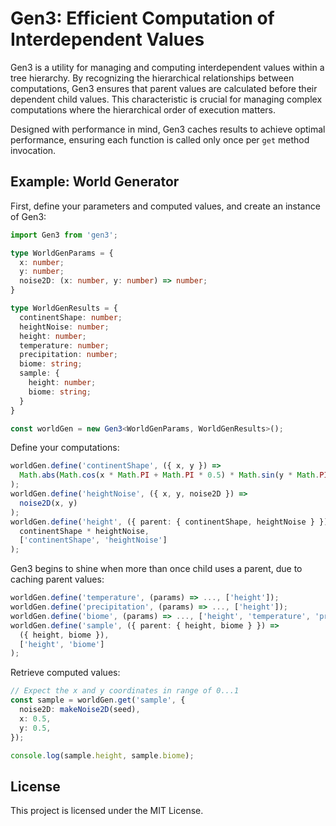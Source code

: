 # Gen3: Efficient Computation of Interdependent Values

Gen3 is a utility for managing and computing interdependent values within a tree hierarchy. By recognizing the hierarchical relationships between computations, Gen3 ensures that parent values are calculated before their dependent child values. This characteristic is crucial for managing complex computations where the hierarchical order of execution matters.

Designed with performance in mind, Gen3 caches results to achieve optimal performance, ensuring each function is called only once per `get` method invocation.

## Example: World Generator

First, define your parameters and computed values, and create an instance of Gen3:

```typescript
import Gen3 from 'gen3';

type WorldGenParams = {
  x: number;
  y: number;
  noise2D: (x: number, y: number) => number;
}

type WorldGenResults = {
  continentShape: number;
  heightNoise: number;
  height: number;
  temperature: number;
  precipitation: number;
  biome: string;
  sample: {
    height: number;
    biome: string;
  }
}

const worldGen = new Gen3<WorldGenParams, WorldGenResults>();
```

Define your computations:

```typescript
worldGen.define('continentShape', ({ x, y }) =>
  Math.abs(Math.cos(x * Math.PI + Math.PI * 0.5) * Math.sin(y * Math.PI))
);
worldGen.define('heightNoise', ({ x, y, noise2D }) =>
  noise2D(x, y)
);
worldGen.define('height', ({ parent: { continentShape, heightNoise } }) =>
  continentShape * heightNoise,
  ['continentShape', 'heightNoise']
);
```

Gen3 begins to shine when more than once child uses a parent, due to caching parent values:

```typescript
worldGen.define('temperature', (params) => ..., ['height']);
worldGen.define('precipitation', (params) => ..., ['height']);
worldGen.define('biome', (params) => ..., ['height', 'temperature', 'precipitation']);
worldGen.define('sample', ({ parent: { height, biome } }) =>
  ({ height, biome }),
  ['height', 'biome']
);
```

Retrieve computed values:

```typescript
// Expect the x and y coordinates in range of 0...1
const sample = worldGen.get('sample', {
  noise2D: makeNoise2D(seed),
  x: 0.5,
  y: 0.5,
});

console.log(sample.height, sample.biome);
```

## License

This project is licensed under the MIT License. 
